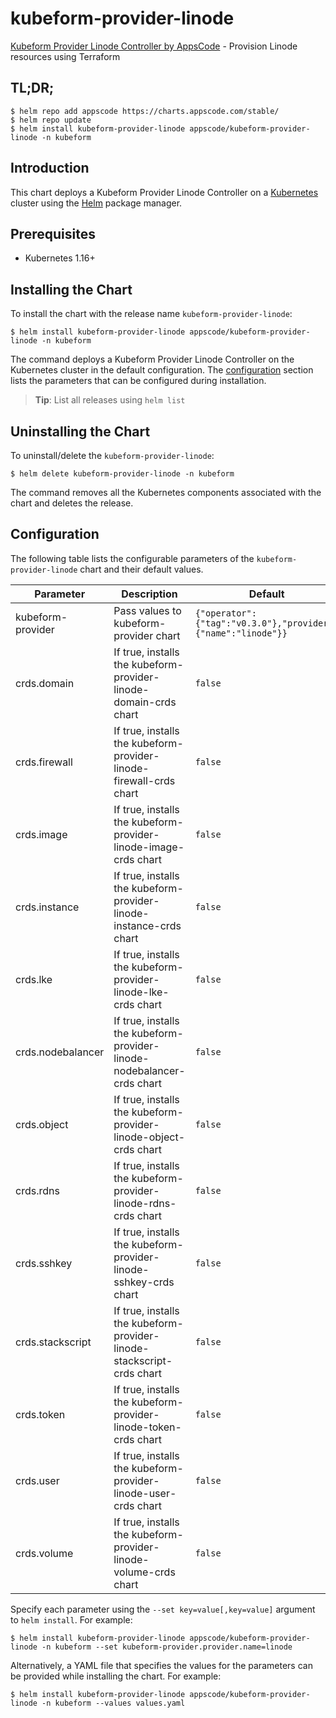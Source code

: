 # kubeform-provider-linode

[Kubeform Provider Linode Controller by AppsCode](https://github.com/kubeform) - Provision Linode resources using Terraform

## TL;DR;

```console
$ helm repo add appscode https://charts.appscode.com/stable/
$ helm repo update
$ helm install kubeform-provider-linode appscode/kubeform-provider-linode -n kubeform
```

## Introduction

This chart deploys a Kubeform Provider Linode Controller on a [Kubernetes](http://kubernetes.io) cluster using the [Helm](https://helm.sh) package manager.

## Prerequisites

- Kubernetes 1.16+

## Installing the Chart

To install the chart with the release name `kubeform-provider-linode`:

```console
$ helm install kubeform-provider-linode appscode/kubeform-provider-linode -n kubeform
```

The command deploys a Kubeform Provider Linode Controller on the Kubernetes cluster in the default configuration. The [configuration](#configuration) section lists the parameters that can be configured during installation.

> **Tip**: List all releases using `helm list`

## Uninstalling the Chart

To uninstall/delete the `kubeform-provider-linode`:

```console
$ helm delete kubeform-provider-linode -n kubeform
```

The command removes all the Kubernetes components associated with the chart and deletes the release.

## Configuration

The following table lists the configurable parameters of the `kubeform-provider-linode` chart and their default values.

|     Parameter     |                              Description                               |                           Default                            |
|-------------------|------------------------------------------------------------------------|--------------------------------------------------------------|
| kubeform-provider | Pass values to kubeform-provider chart                                 | `{"operator":{"tag":"v0.3.0"},"provider":{"name":"linode"}}` |
| crds.domain       | If true, installs the kubeform-provider-linode-domain-crds chart       | `false`                                                      |
| crds.firewall     | If true, installs the kubeform-provider-linode-firewall-crds chart     | `false`                                                      |
| crds.image        | If true, installs the kubeform-provider-linode-image-crds chart        | `false`                                                      |
| crds.instance     | If true, installs the kubeform-provider-linode-instance-crds chart     | `false`                                                      |
| crds.lke          | If true, installs the kubeform-provider-linode-lke-crds chart          | `false`                                                      |
| crds.nodebalancer | If true, installs the kubeform-provider-linode-nodebalancer-crds chart | `false`                                                      |
| crds.object       | If true, installs the kubeform-provider-linode-object-crds chart       | `false`                                                      |
| crds.rdns         | If true, installs the kubeform-provider-linode-rdns-crds chart         | `false`                                                      |
| crds.sshkey       | If true, installs the kubeform-provider-linode-sshkey-crds chart       | `false`                                                      |
| crds.stackscript  | If true, installs the kubeform-provider-linode-stackscript-crds chart  | `false`                                                      |
| crds.token        | If true, installs the kubeform-provider-linode-token-crds chart        | `false`                                                      |
| crds.user         | If true, installs the kubeform-provider-linode-user-crds chart         | `false`                                                      |
| crds.volume       | If true, installs the kubeform-provider-linode-volume-crds chart       | `false`                                                      |


Specify each parameter using the `--set key=value[,key=value]` argument to `helm install`. For example:

```console
$ helm install kubeform-provider-linode appscode/kubeform-provider-linode -n kubeform --set kubeform-provider.provider.name=linode
```

Alternatively, a YAML file that specifies the values for the parameters can be provided while
installing the chart. For example:

```console
$ helm install kubeform-provider-linode appscode/kubeform-provider-linode -n kubeform --values values.yaml
```
